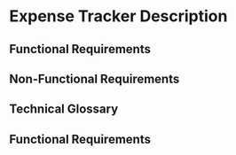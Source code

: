 # Expense Tracker Description

## Functional Requirements

## Non-Functional Requirements

## Technical Glossary

## Functional Requirements
